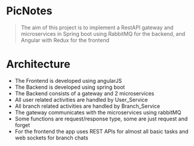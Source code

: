 # PicNotes
> The aim of this project is to implement a RestAPI gateway and microservices in Spring boot using RabbitMQ for the backend, and Angular with Redux for the frontend

# Architecture
* The Frontend is developed using angularJS
* The Backend is developed using spring boot
* The Backend consists of a gateway and 2 microservices
* All user related activities are handled by User_Service
* All branch related activities are handled by Branch_Service
* The gateway communicates with the microservices using rabbitMQ
* Some functions are request/response type, some are just request and forget
* For the frontend the app uses REST APIs for almost all basic tasks and web sockets for branch chats